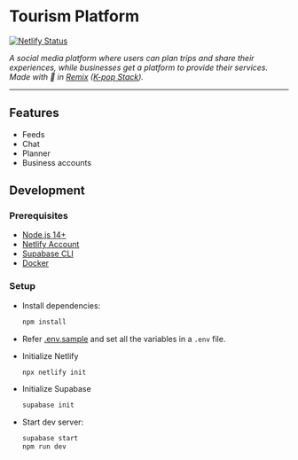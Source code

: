 # Tourism Platform

[![Netlify Status](https://api.netlify.com/api/v1/badges/08ee0e5f-d3fe-45ce-bde4-c978647c4e06/deploy-status)](https://app.netlify.com/sites/suja/deploys)

_A social media platform where users can plan trips and share their experiences, while businesses get a platform to provide their services. Made with 💜 in [Remix](https://github.com/remix-run/remix) ([K-pop Stack](https://github.com/netlify-templates/kpop-stack))._

---

## Features

- Feeds
- Chat
- Planner
- Business accounts

## Development

### Prerequisites

- [Node.js 14+](https://nodejs.org/en/download/)
- [Netlify Account](https://www.netlify.com)
- [Supabase CLI](https://supabase.com/docs/guides/local-development)
- [Docker](https://www.docker.com/products/docker-desktop)

### Setup

- Install dependencies:

  ```sh
  npm install
  ```

- Refer [.env.sample](./.env.sample) and set all the variables in a `.env` file.

- Initialize Netlify

  ```sh
  npx netlify init
  ```

- Initialize Supabase

  ```sh
  supabase init
  ```

- Start dev server:

  ```sh
  supabase start
  npm run dev
  ```
